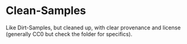 # Clean-Samples

Like Dirt-Samples, but cleaned up, with clear provenance and license
(generally CC0 but check the folder for specifics).
